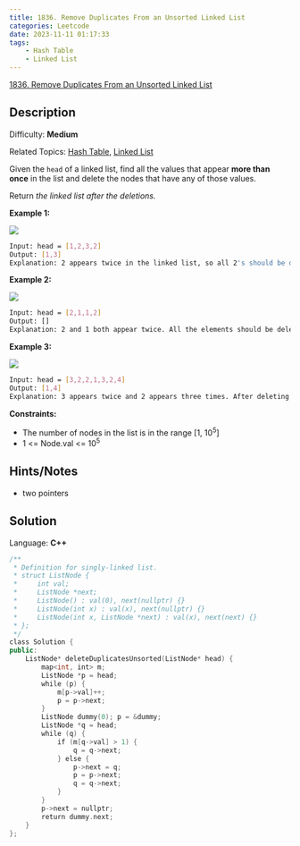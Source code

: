 ```yaml
---
title: 1836. Remove Duplicates From an Unsorted Linked List
categories: Leetcode
date: 2023-11-11 01:17:33
tags:
    - Hash Table
    - Linked List
---
```


[1836\. Remove Duplicates From an Unsorted Linked List](https://leetcode.com/problems/remove-duplicates-from-an-unsorted-linked-list/)

## Description

Difficulty: **Medium**

Related Topics: [Hash Table](https://leetcode.com/tag/https://leetcode.com/tag/hash-table//), [Linked List](https://leetcode.com/tag/https://leetcode.com/tag/linked-list//)

Given the `head` of a linked list, find all the values that appear **more than once** in the list and delete the nodes that have any of those values.

Return _the linked list after the deletions._

**Example 1:**

![](https://assets.leetcode.com/uploads/2021/04/21/tmp-linked-list.jpg)

```bash
Input: head = [1,2,3,2]
Output: [1,3]
Explanation: 2 appears twice in the linked list, so all 2's should be deleted. After deleting all 2's, we are left with [1,3].
```

**Example 2:**

![](https://assets.leetcode.com/uploads/2021/04/21/tmp-linked-list-1.jpg)

```bash
Input: head = [2,1,1,2]
Output: []
Explanation: 2 and 1 both appear twice. All the elements should be deleted.
```

**Example 3:**

![](https://assets.leetcode.com/uploads/2021/04/21/tmp-linked-list-2.jpg)

```bash
Input: head = [3,2,2,1,3,2,4]
Output: [1,4]
Explanation: 3 appears twice and 2 appears three times. After deleting all 3's and 2's, we are left with [1,4].
```

**Constraints:**

* The number of nodes in the list is in the range [1, 10<sup>5</sup>]
* 1 <= Node.val <= 10<sup>5</sup>

## Hints/Notes

* two pointers

## Solution

Language: **C++**

```C++
/**
 * Definition for singly-linked list.
 * struct ListNode {
 *     int val;
 *     ListNode *next;
 *     ListNode() : val(0), next(nullptr) {}
 *     ListNode(int x) : val(x), next(nullptr) {}
 *     ListNode(int x, ListNode *next) : val(x), next(next) {}
 * };
 */
class Solution {
public:
    ListNode* deleteDuplicatesUnsorted(ListNode* head) {
        map<int, int> m;
        ListNode *p = head;
        while (p) {
            m[p->val]++;
            p = p->next;
        }
        ListNode dummy(0); p = &dummy;
        ListNode *q = head;
        while (q) {
            if (m[q->val] > 1) {
                q = q->next;
            } else {
                p->next = q;
                p = p->next;
                q = q->next;
            }
        }
        p->next = nullptr;
        return dummy.next;
    }
};
```

